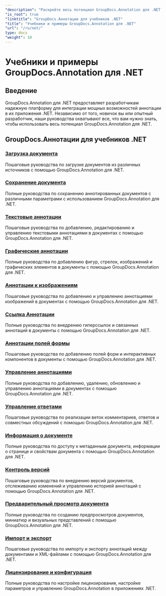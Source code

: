 ```yaml
---
"description": "Раскройте весь потенциал GroupDocs.Annotation для .NET с нашими руководствами. Бесшовная интеграция, улучшение совместной работы и оптимизация рабочих процессов."
"is_root": true
"linktitle": "GroupDocs.Аннотации для учебников .NET"
"title": "Учебники и примеры GroupDocs.Annotation для .NET"
"url": "/ru/net/"
type: docs
"weight": 10
---
```


# Учебники и примеры GroupDocs.Annotation для .NET

## Введение

GroupDocs.Annotation для .NET предоставляет разработчикам надежную платформу для интеграции мощных возможностей аннотации в их приложения .NET. Независимо от того, новичок вы или опытный разработчик, наши руководства охватывают все, что вам нужно знать, чтобы использовать весь потенциал GroupDocs.Annotation для .NET.

## GroupDocs.Аннотации для учебников .NET
### [Загрузка документа](./document-loading)
Пошаговые руководства по загрузке документов из различных источников с помощью GroupDocs.Annotation для .NET.

### [Сохранение документа](./document-saving)
Полные руководства по сохранению аннотированных документов с различными параметрами с использованием GroupDocs.Annotation для .NET.

### [Текстовые аннотации](./text-annotations)
Пошаговые руководства по добавлению, редактированию и управлению текстовыми аннотациями в документах с помощью GroupDocs.Annotation для .NET.

### [Графические аннотации](./graphical-annotations)
Полные руководства по добавлению фигур, стрелок, изображений и графических элементов в документы с помощью GroupDocs.Annotation для .NET.

### [Аннотации к изображениям](./image-annotations)
Пошаговые руководства по добавлению и управлению аннотациями изображений в документах с помощью GroupDocs.Annotation для .NET.

### [Ссылка Аннотации](./link-annotations)
Полные руководства по внедрению гиперссылок и связанных аннотаций в документы с помощью GroupDocs.Annotation для .NET.

### [Аннотации полей формы](./form-field-annotations)
Пошаговые руководства по добавлению полей форм и интерактивных компонентов в документы с помощью GroupDocs.Annotation для .NET.

### [Управление аннотациями](./annotation-management)
Полные руководства по добавлению, удалению, обновлению и управлению аннотациями в документах с помощью GroupDocs.Annotation для .NET.

### [Управление ответами](./reply-management)
Пошаговые руководства по реализации веток комментариев, ответов и совместных обсуждений с помощью GroupDocs.Annotation для .NET.

### [Информация о документе](./document-information)
Полные руководства по доступу к метаданным документа, информации о странице и свойствам документа с помощью GroupDocs.Annotation для .NET.

### [Контроль версий](./version-control)
Пошаговые руководства по внедрению версий документов, отслеживанию изменений и управлению историей аннотаций с помощью GroupDocs.Annotation для .NET.

### [Предварительный просмотр документа](./document-preview)
Полные руководства по созданию предпросмотров документов, миниатюр и визуальных представлений с помощью GroupDocs.Annotation для .NET.

### [Импорт и экспорт](./import-and-export)
Пошаговые руководства по импорту и экспорту аннотаций между документами и XML-файлами с помощью GroupDocs.Annotation для .NET.

### [Лицензирование и конфигурация](./licensing-and-configuration)
Полные руководства по настройке лицензирования, настройке параметров и управлению GroupDocs.Annotation в приложениях .NET.